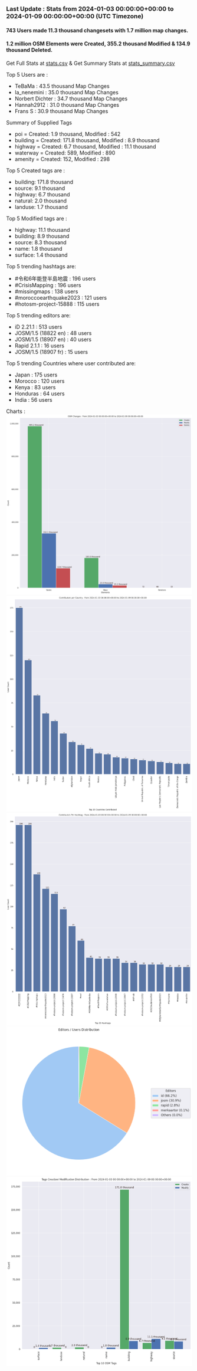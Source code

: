 ### Last Update : Stats from 2024-01-03 00:00:00+00:00 to 2024-01-09 00:00:00+00:00 (UTC Timezone)

#### 743 Users made 11.3 thousand changesets with 1.7 million map changes.
#### 1.2 million OSM Elements were Created, 355.2 thousand Modified & 134.9 thousand Deleted.
Get Full Stats at [stats.csv](/stats/hotosm/Daily/stats.csv)
 & Get Summary Stats at [stats_summary.csv](/stats/hotosm/Daily/stats_summary.csv)

Top 5 Users are : 
- TeBaMa : 43.5 thousand Map Changes
- la_nenemini : 35.0 thousand Map Changes
- Norbert Dichter : 34.7 thousand Map Changes
- Hannah2912 : 31.0 thousand Map Changes
- Frans S : 30.9 thousand Map Changes

Summary of Supplied Tags
- poi = Created: 1.9 thousand, Modified : 542
- building = Created: 171.8 thousand, Modified : 8.9 thousand
- highway = Created: 6.7 thousand, Modified : 11.1 thousand
- waterway = Created: 589, Modified : 890
- amenity = Created: 152, Modified : 298


Top 5 Created tags are :
- building: 171.8 thousand
- source: 9.1 thousand
- highway: 6.7 thousand
- natural: 2.0 thousand
- landuse: 1.7 thousand


Top 5 Modified tags are :
- highway: 11.1 thousand
- building: 8.9 thousand
- source: 8.3 thousand
- name: 1.8 thousand
- surface: 1.4 thousand


Top 5 trending hashtags are:
- #令和6年能登半島地震 : 196 users
- #CrisisMapping : 196 users
- #missingmaps : 138 users
- #moroccoearthquake2023 : 121 users
- #hotosm-project-15888 : 115 users


Top 5 trending editors are:
- iD 2.21.1 : 513 users
- JOSM/1.5 (18822 en) : 48 users
- JOSM/1.5 (18907 en) : 40 users
- Rapid 2.1.1 : 16 users
- JOSM/1.5 (18907 fr) : 15 users


Top 5 trending Countries where user contributed are:
- Japan : 175 users
- Morocco : 120 users
- Kenya : 83 users
- Honduras : 64 users
- India : 56 users


 Charts : 
![Alt text](./stats_osm_changes.png) 
![Alt text](./stats_users_per_country.png) 
![Alt text](./stats_users_per_hashtag.png) 
![Alt text](./stats_editors_pie_chart.png) 
![Alt text](./stats_tags.png) 
